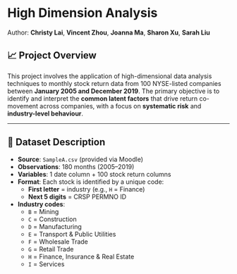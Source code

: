# High Dimension Analysis
Author: **Christy Lai**, **Vincent Zhou**, **Joanna Ma**, **Sharon Xu**, **Sarah Liu**

## 📈 Project Overview

This project involves the application of high-dimensional data analysis techniques to monthly stock return data from 100 NYSE-listed companies between **January 2005 and December 2019**. The primary objective is to identify and interpret the **common latent factors** that drive return co-movement across companies, with a focus on **systematic risk** and **industry-level behaviour**.

---

## 📁 Dataset Description

- **Source**: `SampleA.csv` (provided via Moodle)
- **Observations**: 180 months (2005–2019)
- **Variables**: 1 date column + 100 stock return columns
- **Format**: Each stock is identified by a unique code:
  - **First letter** = industry (e.g., `H` = Finance)
  - **Next 5 digits** = CRSP PERMNO ID
- **Industry codes**:
  - `B` = Mining  
  - `C` = Construction  
  - `D` = Manufacturing  
  - `E` = Transport & Public Utilities  
  - `F` = Wholesale Trade  
  - `G` = Retail Trade  
  - `H` = Finance, Insurance & Real Estate  
  - `I` = Services  